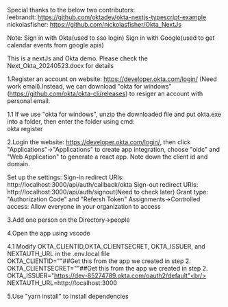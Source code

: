 
Special thanks to the below two contributors:<br/>
leebrandt: https://github.com/oktadev/okta-nextjs-typescript-example<br/> 
nickolasfisher: https://github.com/nickolasfisher/Okta_NextJs<br/>

Note: 
Sign in with Okta(used to sso login)
Sign in with Google(used to get calendar events from google apis)


This is a nextJs and Okta demo. Please check the Next_Okta_20240523.docx for details<br/>

1.Register an account on website: https://developer.okta.com/login/ (Need work email).Instead, we can download "okta for windows"(https://github.com/okta/okta-cli/releases) to resiger an account with personal email.<br/>

1.1 If we use "okta for windows", unzip the downloaded file and put okta.exe into a folder, then enter the folder using cmd:<br/>
okta register<br/>


2.Login the website: https://developer.okta.com/login/, then click "Applications"->"Applications" to create app integration, choose "oidc" and "Web Application" to generate a react app. Note down the client id and domain.<br/>

Set up the settings:
Sign-in redirect URIs: http://localhost:3000/api/auth/callback/okta Sign-out redirect URIs: http://localhost:3000/api/auth/signout(Need to check later) Grant type: "Authorization Code" and "Refersh Token" Assignments->Controlled access: Allow everyone in your organization to access

3.Add one person on the Directory->people<br/>

4.Open the app using vscode<br/>

4.1 Modify OKTA_CLIENTID,OKTA_CLIENTSECRET, OKTA_ISSUER, and NEXTAUTH_URL in the .env.local file<br/>
OKTA_CLIENTID=""##Get this from the app we created in step 2.<br/>
OKTA_CLIENTSECRET=""##Get this from the app we created in step 2.<br/>
OKTA_ISSUER="https://dev-85274789.okta.com/oauth2/default"<br/>
NEXTAUTH_URL=http://localhost:3000<br/>

5.Use "yarn install" to install dependencies<br/>

6.Use yarn dev to run the app<br/>

7.Click the login button and forward to "okta" sign in page, then input the user name and password that created on step 3<br/>.





